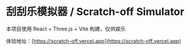 # 刮刮乐模拟器 / Scratch-off Simulator

本项目使用 React + Three.js + Vite 构建，仅供娱乐

体验地址：[https://scratch-off.vercel.app](https://scratch-off.vercel.app)
